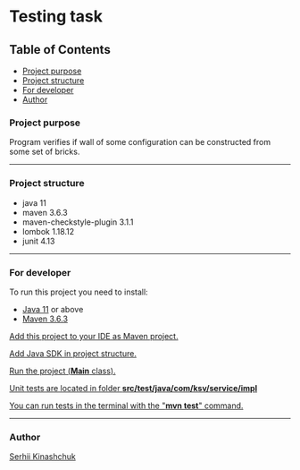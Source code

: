 # Testing task

## Table of Contents
* [Project purpose](#purpose)
* [Project structure](#structure)
* [For developer](#developer)
* [Author](#author)

### <a name="purpose"></a>Project purpose

Program verifies if wall of some configuration 
can be constructed from some set of bricks.

<hr>

### <a name="structure"></a>Project structure

- java 11
- maven 3.6.3
- maven-checkstyle-plugin 3.1.1
- lombok 1.18.12
- junit 4.13

<hr>

### <a name='developer'></a>For developer

To run this project you need to install:

- <a href="https://www.oracle.com/java/technologies/javase-jdk11-downloads.html">Java 11</a> or above
- <a href="http://maven.apache.org/download.cgi"> Maven 3.6.3

Add this project to your IDE as Maven project.

Add Java SDK in project structure.

Run the project (<b>Main</b> class). <br>

Unit tests are located in folder <b>src/test/java/com/ksv/service/impl</b>

You can run tests in the terminal with the "<b>mvn test</b>" command.
<hr>

### <a name='author'></a>Author
[Serhii Kinashchuk](https://github.com/serg-ksv)
